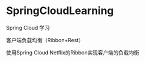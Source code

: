 # SpringCloudLearning
Spring Cloud 学习

客户端负载均衡（Ribbon+Rest）

使用Spring Cloud Netflix的Ribbon实现客户端的负载均衡
